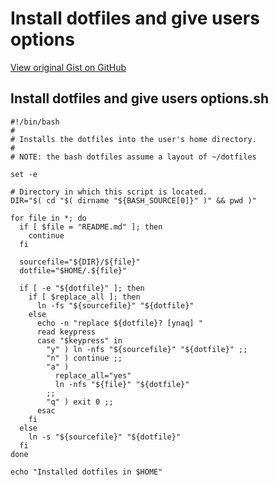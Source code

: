 # Install dotfiles and give users options

[View original Gist on GitHub](https://gist.github.com/Integralist/12999021c58e7b4911e3)

## Install dotfiles and give users options.sh

```shell
#!/bin/bash
#
# Installs the dotfiles into the user's home directory.
#
# NOTE: the bash dotfiles assume a layout of ~/dotfiles

set -e

# Directory in which this script is located.
DIR="$( cd "$( dirname "${BASH_SOURCE[0]}" )" && pwd )"

for file in *; do
  if [ $file = "README.md" ]; then
    continue
  fi

  sourcefile="${DIR}/${file}"
  dotfile="$HOME/.${file}"

  if [ -e "${dotfile}" ]; then
    if [ $replace_all ]; then
      ln -fs "${sourcefile}" "${dotfile}"
    else
      echo -n "replace ${dotfile}? [ynaq] "
      read keypress
      case "$keypress" in
        "y" ) ln -nfs "${sourcefile}" "${dotfile}" ;;
        "n" ) continue ;;
        "a" )
          replace_all="yes"
          ln -nfs "${file}" "${dotfile}"
        ;;
        "q" ) exit 0 ;;
      esac
    fi
  else
    ln -s "${sourcefile}" "${dotfile}"
  fi
done

echo "Installed dotfiles in $HOME"
```

